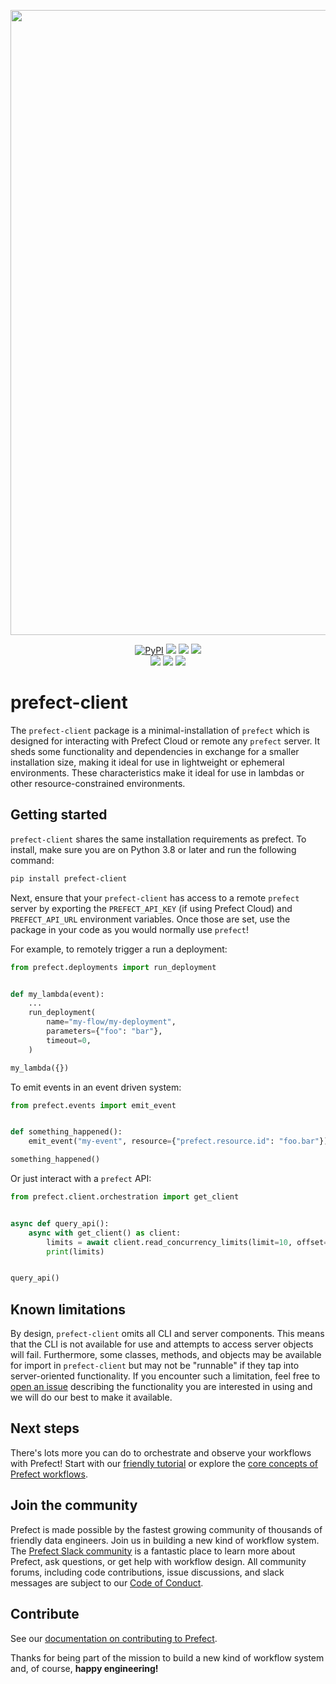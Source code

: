 <p align="center"><img src="https://github.com/PrefectHQ/prefect/assets/3407835/c654cbc6-63e8-4ada-a92a-efd2f8f24b85" width=1000></p>

<p align="center">
    <a href="https://pypi.python.org/pypi/prefect-client/" alt="PyPI version">
        <img alt="PyPI" src="https://img.shields.io/pypi/v/prefect-client?color=0052FF&labelColor=090422"></a>
    <a href="https://github.com/prefecthq/prefect/" alt="Stars">
        <img src="https://img.shields.io/github/stars/prefecthq/prefect?color=0052FF&labelColor=090422" /></a>
    <a href="https://pepy.tech/badge/prefect/" alt="Downloads">
        <img src="https://img.shields.io/pypi/dm/prefect?color=0052FF&labelColor=090422" /></a>
    <a href="https://github.com/prefecthq/prefect/pulse" alt="Activity">
        <img src="https://img.shields.io/github/commit-activity/m/prefecthq/prefect?color=0052FF&labelColor=090422" /></a>
    <br>
    <a href="https://prefect.io/slack" alt="Slack">
        <img src="https://img.shields.io/badge/slack-join_community-red.svg?color=0052FF&labelColor=090422&logo=slack" /></a>
    <a href="https://discourse.prefect.io/" alt="Discourse">
        <img src="https://img.shields.io/badge/discourse-browse_forum-red.svg?color=0052FF&labelColor=090422&logo=discourse" /></a>
    <a href="https://www.youtube.com/c/PrefectIO/" alt="YouTube">
        <img src="https://img.shields.io/badge/youtube-watch_videos-red.svg?color=0052FF&labelColor=090422&logo=youtube" /></a>
</p>

# prefect-client

The `prefect-client` package is a minimal-installation of `prefect` which is designed for interacting with Prefect Cloud 
or remote any `prefect` server. It sheds some functionality and dependencies in exchange for a smaller installation size, 
making it ideal for use in lightweight or ephemeral environments. These characteristics make it ideal for use in lambdas 
or other resource-constrained environments. 


## Getting started

`prefect-client` shares the same installation requirements as prefect. To install, make sure you are on Python 3.8 or 
later and run the following command:

```bash
pip install prefect-client
```

Next, ensure that your `prefect-client` has access to a remote `prefect` server by exporting the `PREFECT_API_KEY` 
(if using Prefect Cloud) and `PREFECT_API_URL` environment variables. Once those are set, use the package in your code as 
you would normally use `prefect`! 


For example, to remotely trigger a run a deployment:

```python
from prefect.deployments import run_deployment


def my_lambda(event):
    ...
    run_deployment(
        name="my-flow/my-deployment",
        parameters={"foo": "bar"},
        timeout=0,
    )

my_lambda({})
```

To emit events in an event driven system:

```python
from prefect.events import emit_event


def something_happened():
    emit_event("my-event", resource={"prefect.resource.id": "foo.bar"})

something_happened()
```


Or just interact with a `prefect` API:
```python
from prefect.client.orchestration import get_client


async def query_api():
    async with get_client() as client:
        limits = await client.read_concurrency_limits(limit=10, offset=0)
        print(limits)


query_api()
```


## Known limitations
By design, `prefect-client` omits all CLI and server components. This means that the CLI is not available for use 
and attempts to access server objects will fail. Furthermore, some classes, methods, and objects may be available 
for import in `prefect-client` but may not be "runnable" if they tap into server-oriented functionality. If you 
encounter such a limitation, feel free to [open an issue](https://github.com/PrefectHQ/prefect/issues/new/choose) 
describing the functionality you are interested in using and we will do our best to make it available.


## Next steps

There's lots more you can do to orchestrate and observe your workflows with Prefect!
Start with our [friendly tutorial](https://docs.prefect.io/tutorials) or explore the [core concepts of Prefect workflows](https://docs.prefect.io/concepts/).

## Join the community

Prefect is made possible by the fastest growing community of thousands of friendly data engineers. Join us in building a new kind of workflow system. The [Prefect Slack community](https://prefect.io/slack) is a fantastic place to learn more about Prefect, ask questions, or get help with workflow design. All community forums, including code contributions, issue discussions, and slack messages are subject to our [Code of Conduct](https://discourse.prefect.io/faq).

## Contribute

See our [documentation on contributing to Prefect](https://docs.prefect.io/contributing/overview/).

Thanks for being part of the mission to build a new kind of workflow system and, of course, **happy engineering!**
